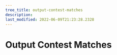 ```yaml
---
tree_title: output-contest-matches
description: 
last_modified: 2022-06-09T21:23:28.2328
---
```


# Output Contest Matches
